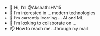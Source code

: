 - 👋 Hi, I’m @AkshathaHV15
- 👀 I’m interested in ... modern technologies 
- 🌱 I’m currently learning ... AI and ML
- 💞️ I’m looking to collaborate on ...
- 📫 How to reach me ...through my mail

<!---
AkshathaHV15/AkshathaHV15 is a ✨ special ✨ repository because its `README.md` (this file) appears on your GitHub profile.
You can click the Preview link to take a look at your changes.
--->
